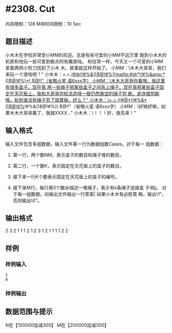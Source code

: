 # #2308. Cut

内存限制：128 MiB时间限制：10 Sec

## 题目描述

小木木在学校非常受小MM的欢迎。总是有些可爱的小MM不远万里
跑到小木木的机房和他玩一些可爱到极点的有趣游戏。
和往常一样，今天又一个可爱的小MM拿着两把小剪刀找到了小木
木。故事就这样开始了。
小MM：\木木大哥哥，我们来玩一个游戏吧？"
小木木：\=.=,([#@*)!#%&*()$@!#%](mailto:#@*)!#%&amp;*()$@!#%)*) $@!!"（省略火星
语6xxx字）
小MM：\木木大哥哥你看哦，我这里有很多盒子。现在我
用一些绳子把某些盒子之间系上绳子。现在我把某些盒子固
定在天花板上，我和大哥哥你轮流选择一根仍然悬空的绳子剪
断。是连根剪断哦。轮到谁没有绳子剪了就算输，好么？"
小木木：\=.=,([#@*)!#%&*()$@!#%](mailto:#@*)!#%&amp;*()$@!#%)*) $@!!"（省略火星
语6xxx字）
小MM：\好嘛好嘛，如果木木大哥哥赢了，我就XXXX..."
小木木：\！！！好，我先来！"

## 输入格式

输入文件包含多组数据，输入文件第一行为数据组数Cases。对于每一
组数据：
1. 第一行，两个数NM，表示盒子的数目和绳子堆的数目。
2. 第二行，一个数K，表示固定在天花板上的盒子的数目。
3. 接下来一行K个数表示固定在天花板上的盒子的编号。

4. 接下来M行，每行用3个数ijk描述一堆绳子，表示有k条绳子连接盒
子i和j。
对于每一组数据，向输出文件输出一行答案| 如果小木木有必胜策
略，输出\1"，否则输出\0"。

## 输出格式

2
3 2
1
1
1 2 1
2 3 1
2 1
1
1
1 2 2

## 样例

### 样例输入

    
    1
    0
    

### 样例输出

## 数据范围与提示

N在【100000加减300】
M在【200000加减300】

